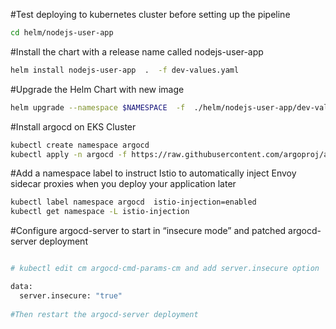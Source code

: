 #Test deploying to kubernetes cluster before setting up the pipeline

```bash
cd helm/nodejs-user-app
```

#Install the chart with a release name called nodejs-user-app
```bash
helm install nodejs-user-app  .  -f dev-values.yaml
```

#Upgrade the Helm Chart with new image 
```bash
helm upgrade --namespace $NAMESPACE  -f  ./helm/nodejs-user-app/dev-values.yaml --set image.repository=$ECR_REGISTRY/$DOCKER_TAG  --set image.tag=$BITBUCKET_COMMIT --install $HELM_CHART $HELM_RELEASE
```

#Install argocd on EKS Cluster

```bash
kubectl create namespace argocd
kubectl apply -n argocd -f https://raw.githubusercontent.com/argoproj/argo-cd/stable/manifests/install.yaml
```

#Add a namespace label to instruct Istio to automatically inject Envoy sidecar proxies when you deploy your application later
```bash
kubectl label namespace argocd  istio-injection=enabled
kubectl get namespace -L istio-injection

```

#Configure argocd-server to start in “insecure mode” and patched argocd-server deployment

```bash

# kubectl edit cm argocd-cmd-params-cm and add server.insecure option

data:
  server.insecure: "true"
  
#Then restart the argocd-server deployment
```


